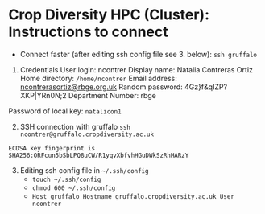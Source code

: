 # Crop Diversity HPC (Cluster): Instructions to connect

- Connect faster (after editing ssh config file see 3. below):
	`ssh gruffalo`

1. Credentials
User login: ncontrer
Display name: Natalia Contreras Ortiz
Home directory: `/home/ncontrer`
Email address: ncontrerasortiz@rbge.org.uk
Random password: 4Gz}f&qIZP?XKP|YRn0N;2
Department Number: rbge

Password of local key: `natalicon1`

2. SSH connection with gruffalo 
`ssh ncontrer@gruffalo.cropdiversity.ac.uk`

`ECDSA key fingerprint is SHA256:ORFcun5bSbLPQ8uCW/R1yqvXbfvhHGuDWkSzRhHARzY`

3. Editing ssh config file in `~/.ssh/config`
	- `touch ~/.ssh/config`
	- `chmod 600 ~/.ssh/config`
	- `Host gruffalo
  			Hostname gruffalo.cropdiversity.ac.uk
 			 User ncontrer `
